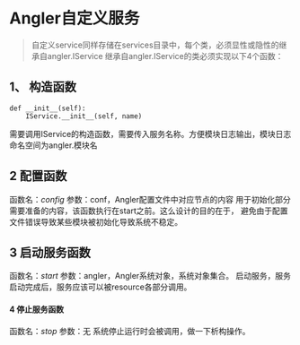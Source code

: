# Angler自定义服务
> 自定义service同样存储在services目录中，每个类，必须显性或隐性的继承自angler.IService
继承自angler.IService的类必须实现以下4个函数：

## 1、 构造函数
```
def __init__(self):
    IService.__init__(self, name)
```
需要调用IService的构造函数，需要传入服务名称。方便模块日志输出，模块日志命名空间为angler.模块名

## 2 配置函数
函数名：*config*
参数：conf，Angler配置文件中对应节点的内容
用于初始化部分需要准备的内容，该函数执行在start之前。这么设计的目的在于，
避免由于配置文件错误导致某些模块被初始化导致系统不稳定。

## 3 启动服务函数
函数名：*start*
参数：angler，Angler系统对象，系统对象集合。
启动服务，服务启动完成后，服务应该可以被resource各部分调用。

#### 4 停止服务函数
函数名：*stop*
参数：无
系统停止运行时会被调用，做一下析构操作。
